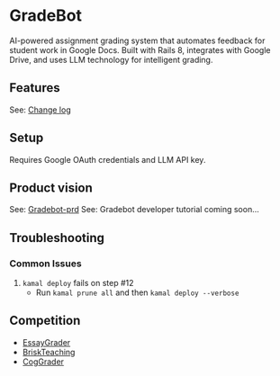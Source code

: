 # GradeBot

AI-powered assignment grading system that automates feedback for student work in Google Docs. Built with Rails 8, integrates with Google Drive, and uses LLM technology for intelligent grading.

## Features
See: [Change log](/changelog.md)

## Setup
Requires Google OAuth credentials and LLM API key.

## Product vision
See: [Gradebot-prd](/documentation/gradebot-prd.md)
See: Gradebot developer tutorial coming soon...

## Troubleshooting

### Common Issues

1. `kamal deploy` fails on step #12
   - Run `kamal prune all` and then `kamal deploy --verbose` 
   
## Competition 
- [EssayGrader](https://www.essaygrader.ai/)
- [BriskTeaching](https://www.briskteaching.com/)
- [CogGrader](https://cograder.com/)